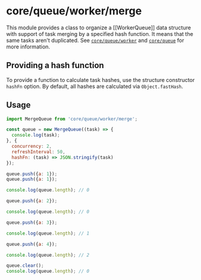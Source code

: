 # core/queue/worker/merge

This module provides a class to organize a [[WorkerQueue]] data structure with support of task merging by a specified hash function.
It means that the same tasks aren't duplicated. See [`core/queue/worker`](src_core_queue_worker.html) and
[`core/queue`](src_core_queue.html) for more information.

## Providing a hash function

To provide a function to calculate task hashes, use the structure constructor `hashFn` option.
By default, all hashes are calculated via `Object.fastHash`.

## Usage

```js
import MergeQueue from 'core/queue/worker/merge';

const queue = new MergeQueue((task) => {
  console.log(task);
}, {
  concurrency: 2,
  refreshInterval: 50,
  hashFn: (task) => JSON.stringify(task)
});

queue.push({a: 1});
queue.push({a: 1});

console.log(queue.length); // 0

queue.push({a: 2});

console.log(queue.length); // 0

queue.push({a: 3});

console.log(queue.length); // 1

queue.push({a: 4});

console.log(queue.length); // 2

queue.clear();
console.log(queue.length); // 0
```
